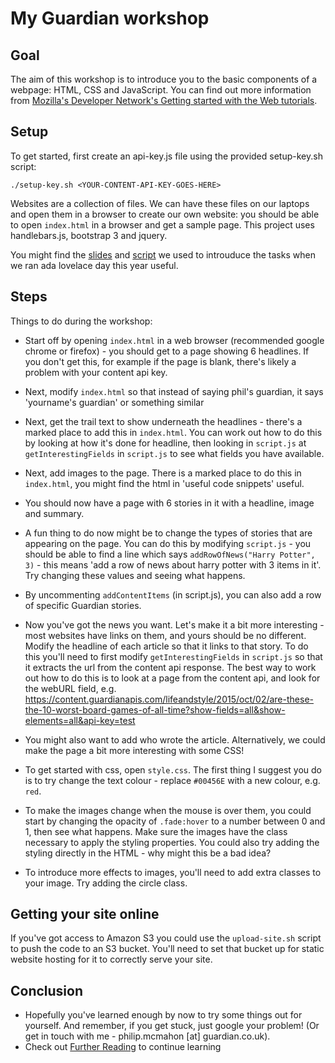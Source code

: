 # My Guardian workshop
## Goal
The aim of this workshop is to introduce you to the basic components of a webpage: HTML, CSS and JavaScript. You can find out more information from [Mozilla's Developer Network's Getting started with the Web
 tutorials](https://developer.mozilla.org/en-US/docs/Learn/Getting_started_with_the_web). 
 
 ## Setup
 To get started, first create an api-key.js file using the provided setup-key.sh script:

`./setup-key.sh <YOUR-CONTENT-API-KEY-GOES-HERE>`

Websites are a collection of files. We can have these files on our laptops and open them in a browser to create our own website: you should be able to open `index.html` in a browser and get a sample page. This project uses handlebars.js, bootstrap 3 and jquery.

You might find the [slides](https://docs.google.com/presentation/d/1esH3pREGDiS3xLx8xm_J4n8zcXloLTg-HWBwvhxLSLc/edit#slide=id.g179782eb9d_1_8) and [script](https://docs.google.com/document/d/1HyrYoc9qoLna6t6dQIsWrNmYZWq8_rl7ZN3IMeVSu9Y/edit) we used to introuduce the tasks when we ran ada lovelace day this year useful. 

## Steps
Things to do during the workshop:
 - Start off by opening `index.html` in a web browser (recommended google chrome or firefox) - you should get to a page showing 6 headlines. If you don't get this, for example if the page is blank, there's likely a problem with your content api key.
 - Next, modify `index.html` so that instead of saying phil's guardian, it says 'yourname's guardian' or something similar
 - Next, get the trail text to show underneath the headlines - there's a marked place to add this in `index.html`. You can work out how to do this by looking at how it's done for headline, then looking in `script.js` at `getInterestingFields` in `script.js` to see what fields you have available.
 - Next, add images to the page. There is a marked place to do this in `index.html`, you might find the html in 'useful code snippets' useful.
- You should now have a page with 6 stories in it with a headline, image and summary.

 - A fun thing to do now might be to change the types of stories that are appearing on the page. You can do this by modifying `script.js` - you should be able to find a line which says `addRowOfNews("Harry Potter", 3)` - this means 'add a row of news about harry potter with 3 items in it'. Try changing these values and seeing what happens.
 
 - By uncommenting `addContentItems` (in script.js), you can also add a row of specific Guardian stories.

 - Now you've got the news you want. Let's make it a bit more interesting - most websites have links on them, and yours should be no different. Modify the headline of each article so that it links to that story. To do this you'll need to first modify `getInterestingFields` in `script.js` so that it extracts the url from the content api response. The best way to work out how to do this is to look at a page from the content api, and look for the webURL field, e.g. https://content.guardianapis.com/lifeandstyle/2015/oct/02/are-these-the-10-worst-board-games-of-all-time?show-fields=all&show-elements=all&api-key=test

- You might also want to add who wrote the article. Alternatively, we could make the page a bit more interesting with some CSS!

 - To get started with css, open `style.css`. The first thing I suggest you do is to try change the text colour  - replace `#00456E` with a new colour, e.g. `red`.
 - To make the images change when the mouse is over them, you could start by changing the opacity of `.fade:hover` to a number between 0 and 1, then see what happens. Make sure the images have the class necessary to apply the styling properties. You could also try adding the styling directly in the HTML - why might this be a bad idea?
 - To introduce more effects to images, you'll need to add extra classes to your image. Try adding the circle class.
 
## Getting your site online
If you've got access to Amazon S3 you could use the `upload-site.sh` script to push the code to an S3 bucket. You'll need to set that bucket up for static website hosting for it to correctly serve your site. 

## Conclusion
 - Hopefully you've learned enough by now to try some things out for yourself. And remember, if you get stuck, just google your problem! (Or get in touch with me - philip.mcmahon [at] guardian.co.uk).
 - Check out [Further Reading](/docs/further-reading.md) to continue learning
 
